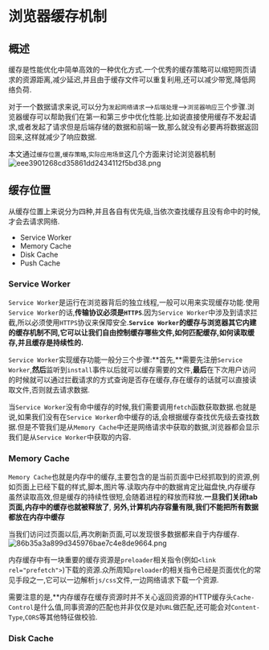 # 浏览器缓存机制

## 概述

缓存是性能优化中简单高效的一种优化方式.一个优秀的缓存策略可以缩短网页请求的资源距离,减少延迟,并且由于缓存文件可以重复利用,还可以减少带宽,降低网络负荷.

对于一个数据请求来说,可以分为`发起网络请求`-->`后端处理`-->`浏览器响应`三个步骤.浏览器缓存可以帮助我们在第一和第三步中优化性能.比如说直接使用缓存不发起请求,或者发起了请求但是后端存储的数据和前端一致,那么就没有必要再将数据返回回来,这样就减少了响应数据.

本文通过`缓存位置`,`缓存策略`,`实际应用场景`这几个方面来讨论浏览器机制
![eee3901268cd35861dd2434112f5bd38.png](evernotecid://2690CA97-501C-486E-863F-92721248DCFB/appyinxiangcom/14568029/ENResource/p335)

## 缓存位置

从缓存位置上来说分为四种,并且各自有优先级,当依次查找缓存且没有命中的时候,才会去请求网络.

* Service Worker
* Memory Cache
* Disk Cache
* Push Cache

### Service Worker

`Service Worker`是运行在浏览器背后的独立线程,一般可以用来实现缓存功能.使用`Service Worker`的话,**传输协议必须是`HTTPS`**.因为`Service Worker`中涉及到请求拦截,所以必须使用`HTTPS`协议来保障安全.**`Service Worker`的缓存与浏览器其它内建的缓存机制不同,它可以让我们自由控制缓存哪些文件,如何匹配缓存,如何读取缓存,并且缓存是持续性的.**

`Service Worker`实现缓存功能一般分三个步骤:**首先,**需要先注册`Service Worker`,**然后**监听到`install`事件以后就可以缓存需要的文件,**最后**在下次用户访问的时候就可以通过拦截请求的方式查询是否存在缓存,存在缓存的话就可以直接读取文件,否则就去请求数据.

当`Service Worker`没有命中缓存的时候,我们需要调用`fetch`函数获取数据.也就是说,如果我们没有在`Service Worker`命中缓存的话,会根据缓存查找优先级去查找数据.但是不管我们是从`Memory Cache`中还是网络请求中获取的数据,浏览器都会显示我们是从`Service Worker`中获取的内容.

### Memory Cache

`Memory Cache`也就是内存中的缓存,主要包含的是当前页面中已经抓取到的资源,例如页面上已经下载的样式,脚本,图片等.读取内存中的数据肯定比磁盘快,内存缓存虽然读取高效,但是缓存的持续性很短,会随着进程的释放而释放.**一旦我们关闭tab页面,内存中的缓存也就被释放了**, **另外,计算机内存容量有限,我们不能把所有数据都放在内存中缓存**

当我们访问过页面以后,再次刷新页面,可以发现很多数据都来自于内存缓存.
![86b35a3a899d345976bae7c4e8de9664.png](evernotecid://2690CA97-501C-486E-863F-92721248DCFB/appyinxiangcom/14568029/ENResource/p336)

内存缓存中有一块重要的缓存资源是`preloader`相关指令(例如`<link rel="prefetch">`)下载的资源.众所周知`preloader`的相关指令已经是页面优化的常见手段之一,它可以一边解析`js/css`文件,一边网络请求下载一个资源.

需要注意的是,**内存缓存在缓存资源时并不关心返回资源的HTTP缓存头`Cache-Control`是什么值,同事资源的匹配也并非仅仅是对`URL`做匹配,还可能会对`Content-Type`,`CORS`等其他特征做校验.

### Disk Cache
